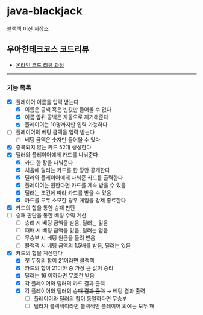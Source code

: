 # java-blackjack

블랙잭 미션 저장소

## 우아한테크코스 코드리뷰

- [온라인 코드 리뷰 과정](https://github.com/woowacourse/woowacourse-docs/blob/master/maincourse/README.md)

---

### 기능 목록

- [x] 플레이어 이름을 입력 받는다
    - [x] 이름은 공백 혹은 빈값만 들어올 수 없다
    - [x] 이름 앞뒤 공백은 자동으로 제거해준다
    - [x] 플레이어는 10명까지만 입력 가능하다
- [ ] 플레이어의 베팅 금액을 입력 받는다
    - [ ] 베팅 금액은 숫자만 들어올 수 있다
- [x] 중복되지 않는 카드 52개 생성한다
- [x] 딜러와 플레이어에게 카드를 나눠준다
    - [x] 카드 한 장을 나눠준다
    - [x] 처음에 딜러는 카드를 한 장만 공개한다
    - [x] 딜러와 플레이어에게 나눠준 카드를 출력한다
    - [x] 플레이어는 원한다면 카드를 계속 받을 수 있음
    - [x] 딜러는 조건에 따라 카드를 받을 수 있음
    - [x] 카드를 모두 소모한 경우 게임을 강제 종료한다
- [x] 카드의 합을 통한 승패 판단
- [ ] 승패 판단을 통한 베팅 수익 계산
    - [ ] 승리 시 베팅 금액을 받음, 딜러는 잃음
    - [ ] 패배 시 베팅 금액을 잃음, 딜러는 얻음
    - [ ] 무승부 시 베팅 원금을 돌려 받음
    - [ ] 블랙잭 시 베팅 금액의 1.5배를 받음, 딜러는 잃음
- [x] 카드의 합을 계산한다
    - [x] 첫 두장의 합이 21이라면 블랙잭
    - [x] 카드의 합이 21이하 중 가장 큰 값이 승리
    - [x] 딜러는 16 이하라면 무조건 받음
    - [x] 각 플레이어와 딜러의 카드 결과 출력
    - [x] 각 플레이어와 딜러의 ~~승패 결과 출력~~ → 베팅 결과 출력
        - [ ] 플레이어와 딜러의 합이 동일하다면 무승부
        - [ ] 딜러가 블랙잭이라면 블랙잭인 플레이어 외에는 모두 패
